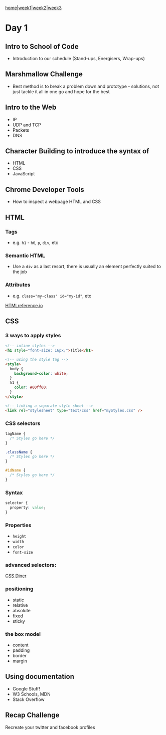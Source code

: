 [home](../README.md)|[week1](../week1)|[week2](../week2)|[week3](../week3)

# Day 1

## Intro to School of Code

- Introduction to our schedule (Stand-ups, Energisers, Wrap-ups)

## Marshmallow Challenge

- Best method is to break a problem down and prototype - solutions, not just tackle it all in one go and hope for the best

## Intro to the Web

- IP
- UDP and TCP
- Packets
- DNS

## Character Building to introduce the syntax of

- HTML
- CSS
- JavaScript

## Chrome Developer Tools

- How to inspect a webpage HTML and CSS

## HTML

### Tags

- e.g. `h1` - `h6`, `p`, `div`, etc

### Semantic HTML

- Use a `div` as a last resort, there is usually an element perfectly suited to the job

### Attributes

- e.g. `class="my-class" id="my-id"`, etc

[HTMLreference.io](https://htmlreference.io/)

## CSS

### 3 ways to apply styles

```html
<!-- inline styles -->
<h1 style="font-size: 16px;">Title</h1>

<!-- using the style tag -->
<style>
  body {
    background-color: white;
  }
  h1 {
    color: #00ff00;
  }
</style>

<!-- linking a separate style sheet -->
<link rel="stylesheet" type="text/css" href="myStyles.css" />
```

### CSS selectors

```css
tagName {
  /* Styles go here */
}

.className {
  /* Styles go here */
}

#idName {
  /* Styles go here */
}
```

### Syntax

```css
selector {
  property: value;
}
```

### Properties

- `height`
- `width`
- `color`
- `font-size`

### advanced selectors:

[CSS Diner](https://flukeout.github.io/)

### positioning

- static
- relative
- absolute
- fixed
- sticky

### the box model

- content
- padding
- border
- margin

## Using documentation

- Google Stuff!
- W3 Schools, MDN
- Stack Overflow

## Recap Challenge

Recreate your twitter and facebook profiles
